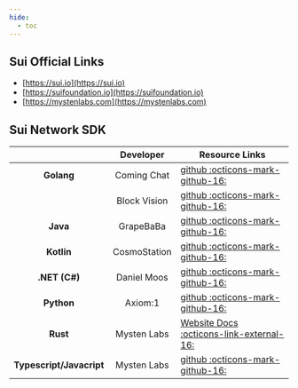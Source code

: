 ```yaml
---
hide:
  - toc
---
```

## Sui Official Links
   - [https://sui.io](https://sui.io)
   - [https://suifoundation.io](https://suifoundation.io)
   - [https://mystenlabs.com](https://mystenlabs.com)

## Sui Network SDK

|                          |  Developer   | Resource Links                                                                       |
| :----------------------: | :----------: | ------------------------------------------------------------------------------------ |
|        **Golang**        | Coming Chat  | [github :octicons-mark-github-16:](https://github.com/coming-chat/go-sui-sdk)        |
|                          | Block Vision | [github :octicons-mark-github-16:](https://github.com/block-vision/sui-go-sdk)       |
|         **Java**         |  GrapeBaBa   | [github :octicons-mark-github-16:](https://github.com/GrapeBaBa/sui4j)               |
|        **Kotlin**        | CosmoStation | [github :octicons-mark-github-16:](https://github.com/cosmostation/suikotlin)        |
|      **.NET (C#)**       | Daniel Moos  | [github :octicons-mark-github-16:](https://github.com/d-moos/SuiNet)                 |
|        **Python**        |   Axiom:1    | [github :octicons-mark-github-16:](https://github.com/FrankC01/pysui)                |
|         **Rust**         | Mysten Labs  | [Website Docs :octicons-link-external-16:](https://docs.sui.io/devnet/build/)        |
| **Typescript/Javacript** | Mysten Labs  | [github :octicons-mark-github-16:](https://github.com/MystenLabs/sui/tree/main/sdk/) |

